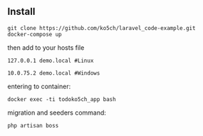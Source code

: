 ## Install

```
git clone https://github.com/ko5ch/laravel_code-example.git
docker-compose up
```
then add to your hosts file

```
127.0.0.1 demo.local #Linux

10.0.75.2 demo.local #Windows
```

entering to container:

```
docker exec -ti todoko5ch_app bash
```

migration and seeders command:
```
php artisan boss
```
